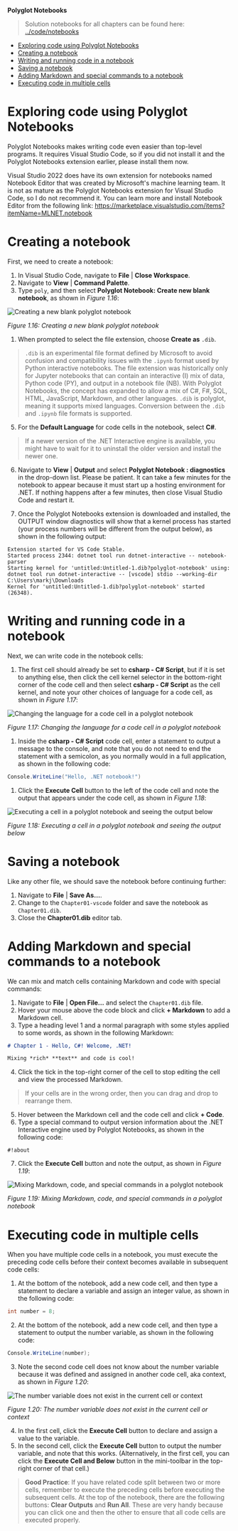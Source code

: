 **Polyglot Notebooks**

> Solution notebooks for all chapters can be found here: [../code/notebooks](../code/notebooks)

- [Exploring code using Polyglot Notebooks](#exploring-code-using-polyglot-notebooks)
- [Creating a notebook](#creating-a-notebook)
- [Writing and running code in a notebook](#writing-and-running-code-in-a-notebook)
- [Saving a notebook](#saving-a-notebook)
- [Adding Markdown and special commands to a notebook](#adding-markdown-and-special-commands-to-a-notebook)
- [Executing code in multiple cells](#executing-code-in-multiple-cells)

# Exploring code using Polyglot Notebooks

Polyglot Notebooks makes writing code even easier than top-level programs. It requires Visual Studio Code, so if you did not install it and the Polyglot Notebooks extension earlier, please install them now.

Visual Studio 2022 does have its own extension for notebooks named Notebook Editor that was created by Microsoft's machine learning team. It is not as mature as the Polyglot Notebooks extension for Visual Studio Code, so I do not recommend it. You can learn more and install Notebook Editor from the following link:
https://marketplace.visualstudio.com/items?itemName=MLNET.notebook

# Creating a notebook

First, we need to create a notebook:
1. In Visual Studio Code, navigate to **File** | **Close Workspace**.
2. Navigate to **View** | **Command Palette**.
3. Type `poly`, and then select **Polyglot Notebook: Create new blank notebook**, as shown in *Figure 1.16*:

![Creating a new blank polyglot notebook](assets/B19586_01_16.png)

*Figure 1.16: Creating a new blank polyglot notebook*

1. When prompted to select the file extension, choose **Create as** `.dib`.

> `.dib` is an experimental file format defined by Microsoft to avoid confusion and compatibility issues with the `.ipynb` format used by Python interactive notebooks. The file extension was historically only for Jupyter notebooks that can contain an interactive (I) mix of data, Python code (PY), and output in a notebook file (NB). With Polyglot Notebooks, the concept has expanded to allow a mix of C#, F#, SQL, HTML, JavaScript, Markdown, and other languages. `.dib` is polyglot, meaning it supports mixed languages. Conversion between the `.dib` and `.ipynb` file formats is supported.

5. For the **Default Language** for code cells in the notebook, select **C#**.

> If a newer version of the .NET Interactive engine is available, you might have to wait for it to uninstall the older version and install the newer one. 

6. Navigate to **View** | **Output** and select **Polyglot Notebook : diagnostics** in the drop-down list. Please be patient. It can take a few minutes for the notebook to appear because it must start up a hosting environment for .NET. If nothing happens after a few minutes, then close Visual Studio Code and restart it.

7. Once the Polyglot Notebooks extension is downloaded and installed, the OUTPUT window diagnostics will show that a kernel process has started (your process numbers will be different from the output below), as shown in the following output:
```
Extension started for VS Code Stable.
Started process 2344: dotnet tool run dotnet-interactive -- notebook-parser
Starting kernel for 'untitled:Untitled-1.dib?polyglot-notebook' using: dotnet tool run dotnet-interactive -- [vscode] stdio --working-dir C:\Users\markj\Downloads
Kernel for 'untitled:Untitled-1.dib?polyglot-notebook' started (26348).
```

# Writing and running code in a notebook

Next, we can write code in the notebook cells:

1. The first cell should already be set to **csharp - C# Script**, but if it is set to anything else, then click the cell kernel selector in the bottom-right corner of the code cell and then select **csharp - C# Script** as the cell kernel, and note your other choices of language for a code cell, as shown in *Figure 1.17*:

![Changing the language for a code cell in a polyglot notebook](assets/B19586_01_17.png)

*Figure 1.17: Changing the language for a code cell in a polyglot notebook*

1. Inside the **csharp - C# Script** code cell, enter a statement to output a message to the console, and note that you do not need to end the statement with a semicolon, as you normally would in a full application, as shown in the following code:
```cs
Console.WriteLine("Hello, .NET notebook!")
```

1. Click the **Execute Cell** button to the left of the code cell and note the output that appears under the code cell, as shown in *Figure 1.18*:

![Executing a cell in a polyglot notebook and seeing the output below](assets/B19586_01_18.png)

*Figure 1.18: Executing a cell in a polyglot notebook and seeing the output below*

# Saving a notebook

Like any other file, we should save the notebook before continuing further:

1. Navigate to **File** | **Save As…**.
2. Change to the `Chapter01-vscode` folder and save the notebook as `Chapter01.dib`.
3. Close the **Chapter01.dib** editor tab.

# Adding Markdown and special commands to a notebook

We can mix and match cells containing Markdown and code with special commands:

1.	Navigate to **File** | **Open File…** and select the `Chapter01.dib` file.
2. Hover your mouse above the code block and click **+ Markdown** to add a Markdown cell.
3. Type a heading level 1 and a normal paragraph with some styles applied to some words, as shown in the following Markdown:
```md
# Chapter 1 - Hello, C#! Welcome, .NET!

Mixing *rich* **text** and code is cool!
```

4. Click the tick in the top-right corner of the cell to stop editing the cell and view the processed Markdown.

> If your cells are in the wrong order, then you can drag and drop to rearrange them.

5. Hover between the Markdown cell and the code cell and click **+ Code**.
6. Type a special command to output version information about the .NET Interactive engine used by Polyglot Notebooks, as shown in the following code:
```
#!about
```
7. Click the **Execute Cell** button and note the output, as shown in *Figure 1.19*:
 
![Mixing Markdown, code, and special commands in a polyglot notebook](assets/B19586_01_19.png)

*Figure 1.19: Mixing Markdown, code, and special commands in a polyglot notebook*

# Executing code in multiple cells

When you have multiple code cells in a notebook, you must execute the preceding code cells before their context becomes available in subsequent code cells:

1. At the bottom of the notebook, add a new code cell, and then type a statement to declare a variable and assign an integer value, as shown in the following code:
```cs
int number = 8;
```

2. At the bottom of the notebook, add a new code cell, and then type a statement to output the number variable, as shown in the following code:
```cs
Console.WriteLine(number);
```

3. Note the second code cell does not know about the number variable because it was defined and assigned in another code cell, aka context, as shown in *Figure 1.20*:

![The number variable does not exist in the current cell or context](assets/B19586_01_20.png)

*Figure 1.20: The number variable does not exist in the current cell or context*

4. In the first cell, click the **Execute Cell** button to declare and assign a value to the variable.
5. In the second cell, click the **Execute Cell** button to output the number variable, and note that this works. (Alternatively, in the first cell, you can click the **Execute Cell and Below** button in the mini-toolbar in the top-right corner of that cell.)

> **Good Practice**: If you have related code split between two or more cells, remember to execute the preceding cells before executing the subsequent cells. At the top of the notebook, there are the following buttons: **Clear Outputs** and **Run All**. These are very handy because you can click one and then the other to ensure that all code cells are executed properly.

